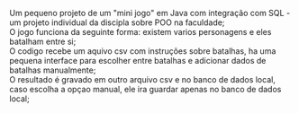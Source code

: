 Um pequeno projeto de um "mini jogo" em Java com integração com SQL - um projeto individual da discipla sobre POO na faculdade;\
O jogo funciona da seguinte forma: existem varios personagens e eles batalham entre si;\
O codigo recebe um aquivo csv com instruções sobre batalhas, ha uma pequena interface para escolher entre batalhas e adicionar dados de batalhas manualmente;\
O resultado é gravado em outro arquivo csv e no banco de dados local, caso escolha a opçao manual, ele ira guardar apenas no banco de dados local;

